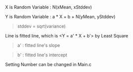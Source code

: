 X is Random Variable : N(xMean, xStddev)

Y is Random Variable : a * X + b + N(yMean, yStddev)

>stddev = sqrt(variance)

Line is fitted line, which is \<Y = a' * X + b'\> by Least Square

>a' : fitted line's slope

>b' : fitted line's intercept

Setting Number can be changed in Main.c
